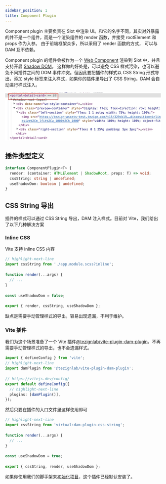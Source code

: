 ```yaml
---
sidebar_position: 1
title: Component Plugin
---
```


Component plugin 主要负责在 Slot 中渲染 UI。和它的名字不同，其实对外暴露的并不是一个组件，而是一个渲染组件的 render 函数，并接受 rootElement 和 props 作为入参。
由于前端框架众多，所以采用了 render 函数的方式， 可以与 DAM 互不依赖。

Component plugin 的组件会被作为一个 [Web Component](https://developer.mozilla.org/en-US/docs/Web/API/Web_components) 渲染到 Slot 中，并且支持开启 [Shadow DOM](https://developer.mozilla.org/en-US/docs/Web/API/Web_components/Using_shadow_DOM)。
这样做的好处是，可以避免 CSS 样式污染，也可以避免不同插件之间的 DOM 事件冲突。但因此要把插件的样式以 CSS String 形式导出，添加 style 标签来注入样式，如果你的插件里导出了 CSS String，DAM 会自动进行样式注入。

![web component](./assets/web-component.jpeg)

## 插件类型定义

```typescript
interface ComponentPlugin<T> {
  render: (container: HTMLElement | ShadowRoot, props: T) => void;
  cssString: string | undefined;
  useShadowDom: boolean | undefined;
}
```

## CSS String 导出

插件的样式可以通过 CSS String 导出，DAM 注入样式。目前对 Vite，我们给出了以下几种解决方案

### Inline CSS

Vite 支持 inline CSS 内容

```typescript
// highlight-next-line
import cssString from './app.module.scss?inline';

function render(...args) {
  // ...
}

const useShadowDom = false;

export { render, cssString, useShadowDom };
```

缺点是需要手动管理样式的导出，容易出现遗漏，不利于维护。

### Vite 插件

我们为这个场景准备了一个 Vite 插件[@tezignlab/vite-plugin-dam-plugin](https://www.npmjs.com/package/@tezignlab/vite-plugin-dam-plugin)，不再需要手动管理样式的导出，也不会遗漏样式。

```typescript title="vite.config.ts"
import { defineConfig } from 'vite';
// highlight-next-line
import damPlugin from '@tezignlab/vite-plugin-dam-plugin';

// https://vitejs.dev/config/
export default defineConfig({
  // highlight-next-line
  plugins: [damPlugin()],
});
```

然后只要在插件的入口文件里这样使用即可

```typescript title="plugin.tsx"
// highlight-next-line
import cssString from 'virtual:dam-plugin-css-string';

function render(...args) {
  // ...
}

const useShadowDom = true;

export { cssString, render, useShadowDom };
```

如果你使用我们的脚手架来[初始化项目](../getting-started/index.md#新建项目)，这个插件已经默认安装了。
